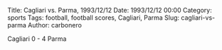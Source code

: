 Title: Cagliari vs. Parma, 1993/12/12
Date: 1993/12/12 00:00
Category: sports
Tags: football, football scores, Cagliari, Parma
Slug: cagliari-vs-parma
Author: carbonero


Cagliari 0 - 4 Parma
